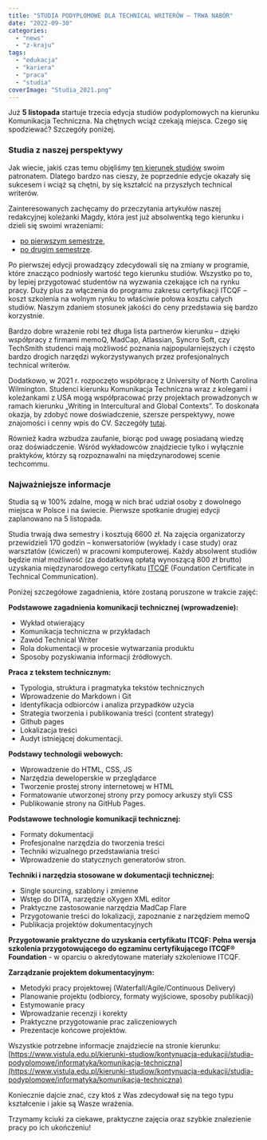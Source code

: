 ```yaml
---
title: "STUDIA PODYPLOMOWE DLA TECHNICAL WRITERÓW – TRWA NABÓR"
date: "2022-09-30"
categories: 
  - "news"
  - "z-kraju"
tags: 
  - "edukacja"
  - "kariera"
  - "praca"
  - "studia"
coverImage: "Studia_2021.png"
---
```


Już **5 listopada** startuje trzecia edycja studiów podyplomowych na kierunku Komunikacja Techniczna. Na chętnych wciąż czekają miejsca. Czego się spodziewać? Szczegóły poniżej.

### Studia z naszej perspektywy

Jak wiecie, jakiś czas temu objęliśmy [ten kierunek studiów](https://www.vistula.edu.pl/kierunki-studiow/studia-podyplomowe/informatyka/komunikacja-techniczna) swoim patronatem. Dlatego bardzo nas cieszy, że poprzednie edycje okazały się sukcesem i wciąż są chętni, by się kształcić na przyszłych technical writerów.

Zainteresowanych zachęcamy do przeczytania artykułów naszej redakcyjnej koleżanki Magdy, która jest już absolwentką tego kierunku i dzieli się swoimi wrażeniami:

- [po pierwszym semestrze](http://techwriter.pl/komunikacja-techniczna-jak-sie-studiuje/),
- [po drugim semestrze](http://techwriter.pl/komunikacja-techniczna-drugi-semestr/).

Po pierwszej edycji prowadzący zdecydowali się na zmiany w programie, które znacząco podniosły wartość tego kierunku studiów. Wszystko po to, by lepiej przygotować studentów na wyzwania czekające ich na rynku pracy. Duży plus za włączenia do programu zakresu certyfikacji ITCQF – koszt szkolenia na wolnym rynku to właściwie połowa kosztu całych studiów. Naszym zdaniem stosunek jakości do ceny przedstawia się bardzo korzystnie.

Bardzo dobre wrażenie robi też długa lista partnerów kierunku – dzięki współpracy z firmami memoQ, MadCap, Atlassian, Syncro Soft, czy TechSmith studenci mają możliwość poznania najpopularniejszych i często bardzo drogich narzędzi wykorzystywanych przez profesjonalnych technical writerów.

Dodatkowo, w 2021 r. rozpoczęto współpracę z University of North Carolina Wilmington. Studenci kierunku Komunikacja Techniczna wraz z kolegami i koleżankami z USA mogą współpracować przy projektach prowadzonych w ramach kierunku „Writing in Intercultural and Global Contexts”. To doskonała okazja, by zdobyć nowe doświadczenie, szersze perspektywy, nowe znajomości i cenny wpis do CV. Szczegóły [tutaj](https://www.craft.do/s/VOd7B47ytH4bhA).

Również kadra wzbudza zaufanie, biorąc pod uwagę posiadaną wiedzę oraz doświadczenie. Wśród wykładowców znajdziecie tylko i wyłącznie praktyków, którzy są rozpoznawalni na międzynarodowej scenie techcommu.

### Najważniejsze informacje

Studia są w 100% zdalne, mogą w nich brać udział osoby z dowolnego miejsca w Polsce i na świecie. Pierwsze spotkanie drugiej edycji zaplanowano na 5 listopada.

Studia trwają dwa semestry i kosztują 6600 zł. Na zajęcia organizatorzy przewidzieli 170 godzin – konwersatoriów (wykłady i case study) oraz warsztatów (ćwiczeń) w pracowni komputerowej. Każdy absolwent studiów będzie miał możliwość (za dodatkową opłatą wynoszącą 800 zł brutto) uzyskania międzynarodowego certyfikatu [ITCQF](https://itcqf.org/) (Foundation Certificate in Technical Communication).

Poniżej szczegółowe zagadnienia, które zostaną poruszone w trakcie zajęć:

**Podstawowe zagadnienia komunikacji technicznej (wprowadzenie):**

- Wykład otwierający
- Komunikacja techniczna w przykładach
- Zawód Technical Writer
- Rola dokumentacji w procesie wytwarzania produktu
- Sposoby pozyskiwania informacji źródłowych.

**Praca z tekstem technicznym:**

- Typologia, struktura i pragmatyka tekstów technicznych
- Wprowadzenie do Markdown i Git
- Identyfikacja odbiorców i analiza przypadków użycia
- Strategia tworzenia i publikowania treści (content strategy)
- Github pages
- Lokalizacja treści
- Audyt istniejącej dokumentacji.

**Podstawy technologii webowych:**

- Wprowadzenie do HTML, CSS, JS
- Narzędzia deweloperskie w przeglądarce
- Tworzenie prostej strony internetowej w HTML
- Formatowanie utworzonej strony przy pomocy arkuszy styli CSS
- Publikowanie strony na GitHub Pages.

**Podstawowe technologie komunikacji technicznej:**

- Formaty dokumentacji
- Profesjonalne narzędzia do tworzenia treści
- Techniki wizualnego przedstawiania treści
- Wprowadzenie do statycznych generatorów stron.

**Techniki i narzędzia stosowane w dokumentacji technicznej:**

- Single sourcing, szablony i zmienne
- Wstęp do DITA, narzędzie oXygen XML editor
- Praktyczne zastosowanie narzędzia MadCap Flare
- Przygotowanie treści do lokalizacji, zapoznanie z narzędziem memoQ
- Publikacja projektów dokumentacyjnych

**Przygotowanie praktyczne do uzyskania certyfikatu ITCQF: Pełna wersja szkolenia przygotowującego do egzaminu certyfikującego ITCQF® Foundation** - w oparciu o akredytowane materiały szkoleniowe ITCQF.

**Zarządzanie projektem dokumentacyjnym:**

- Metodyki pracy projektowej (Waterfall/Agile/Continuous Delivery)
- Planowanie projektu (odbiorcy, formaty wyjściowe, sposoby publikacji)
- Estymowanie pracy
- Wprowadzanie recenzji i korekty
- Praktyczne przygotowanie prac zaliczeniowych
- Prezentacje końcowe projektów.

Wszystkie potrzebne informacje znajdziecie na stronie kierunku: [https://www.vistula.edu.pl/kierunki-studiow/kontynuacja-edukacji/studia-podyplomowe/informatyka/komunikacja-techniczna](https://www.vistula.edu.pl/kierunki-studiow/kontynuacja-edukacji/studia-podyplomowe/informatyka/komunikacja-techniczna)

Koniecznie dajcie znać, czy ktoś z Was zdecydował się na tego typu kształcenie i jakie są Wasze wrażenia.

Trzymamy kciuki za ciekawe, praktyczne zajęcia oraz szybkie znalezienie pracy po ich ukończeniu!
